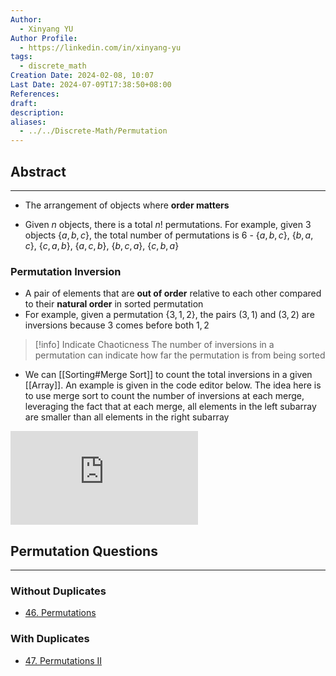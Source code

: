 ```yaml
---
Author:
  - Xinyang YU
Author Profile:
  - https://linkedin.com/in/xinyang-yu
tags:
  - discrete_math
Creation Date: 2024-02-08, 10:07
Last Date: 2024-07-09T17:38:50+08:00
References: 
draft: 
description: 
aliases:
  - ../../Discrete-Math/Permutation
---
```

## Abstract
---
- The arrangement of objects where **order matters**
  </br>
  
- Given $n$ objects, there is a total $n!$ permutations. For example, given 3 objects $\{a,b,c\}$, the total number of permutations is $6$ -  $\{a,b,c\}$, $\{b,a,c\}$, $\{c,a,b\}$, $\{a,c,b\}$, $\{b,c,a\}$, $\{c,b,a\}$

### Permutation Inversion
- A pair of elements that are **out of order** relative to each other compared to their **natural order** in sorted permutation
- For example, given a permutation $\{3,1,2\}$, the pairs $(3,1)$ and $(3,2)$ are inversions because $3$ comes before both $1,2$

>[!info] Indicate Chaoticness
> The number of inversions in a permutation can indicate how far the permutation is from being sorted

- We can [[Sorting#Merge Sort]] to count the total inversions in a given [[Array]]. An example is given in the code editor below. The idea here is to use merge sort to count the number of inversions at each merge, leveraging the fact that at each merge, all elements in the left subarray are smaller than all elements in the right subarray
<div class="onecompilerCode-wrapper">
<iframe
 class="onecompilerCode"
 frameBorder="0" 
 src="https://onecompiler.com/embed/java/429xtgctj?codeChangeEvent=true&theme=dark&hideLanguageSelection=true&hideNew=true&hideNewFileOption=true&availableLanguages=true&hideTitle=true&hideStdin=true" 
 ></iframe>
 </div>

## Permutation Questions
---
### Without Duplicates
- [46. Permutations](https://leetcode.cn/problems/permutations/)
### With Duplicates
- [47. Permutations II](https://leetcode.cn/problems/permutations-ii/)